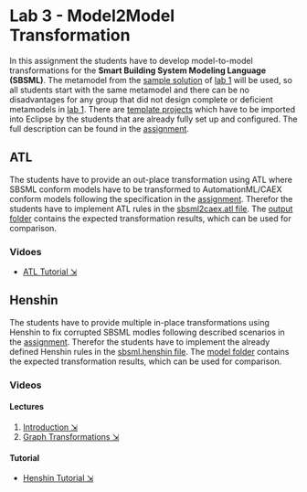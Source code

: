 # Lab 3 - Model2Model Transformation
In this assignment the students have to develop model-to-model transformations for the **Smart Building System Modeling Language (SBSML)**. The metamodel from the [sample solution](../lab1/sample_solution) of [lab 1](../lab1) will be used, so all students start with the same metamodel and there can be no disadvantages for any group that did not design complete or deficient metamodels in [lab 1](../lab1). There are [template projects](./template) which have to be imported into Eclipse by the students that are already fully set up and configured. The full description can be found in the [assignment](./assignment.pdf).

## ATL
The students have to provide an out-place transformation using ATL where SBSML conform models have to be transformed to AutomationML/CAEX conform models following the specification in the [assignment](./assignment.pdf). Therefor the students have to implement ATL rules in the [sbsml2caex.atl file](./template/sbsml.atl/sbsml2caex.atl). The [output folder](./template/sbsml.atl/output) contains the expected transformation results, which can be used for comparison.

### Vidoes
  - [ATL Tutorial ⇲](https://www.youtube.com/watch?v=Ti45EXFrcjY&ab_channel=DominikBork)


## Henshin
The students have to provide multiple in-place transformations using Henshin to fix corrupted SBSML modles following described scenarios in the [assignment](./assignment.pdf). Therefor the students have to implement the already defined Henshin rules in the [sbsml.henshin file](./template/sbsml.henshin/henshin/sbsml.henshin). The [model folder](./template/sbsml.henshin/model) contains the expected transformation results, which can be used for comparison.

### Videos
#### Lectures
1. [Introduction ⇲](https://youtu.be/tnfvuOwwB1U)
2. [Graph Transformations ⇲](https://youtu.be/wm0OG7Cc44k)

#### Tutorial
  - [Henshin Tutorial ⇲](https://www.youtube.com/watch?v=pvCpeuZKii8&ab_channel=DominikBork)
